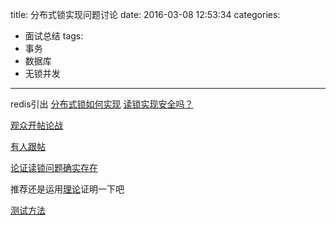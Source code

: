 title: 分布式锁实现问题讨论
date: 2016-03-08 12:53:34
categories:
- 面试总结
tags:
- 事务
- 数据库
- 无锁并发
---

redis引出
[分布式锁如何实现](http://martin.kleppmann.com/2016/02/08/how-to-do-distributed-locking.html)
[读锁实现安全吗？](http://antirez.com/news/101)

[观众开帖论战](https://news.ycombinator.com/item?id=11065933)

[有人跟帖](http://fpj.me/2016/02/10/note-on-fencing-and-distributed-locks/)

[论证读锁问题确实存在](http://jvns.ca/blog/2016/02/09/til-clock-skew-exists/)

推荐还是运用[理论](http://blog.acolyer.org/2016/02/09/the-heard-of-model/)证明一下吧

[测试方法](http://colin-scott.github.io/blog/2016/03/04/technologies-for-testing-and-debugging-distributed-systems/)